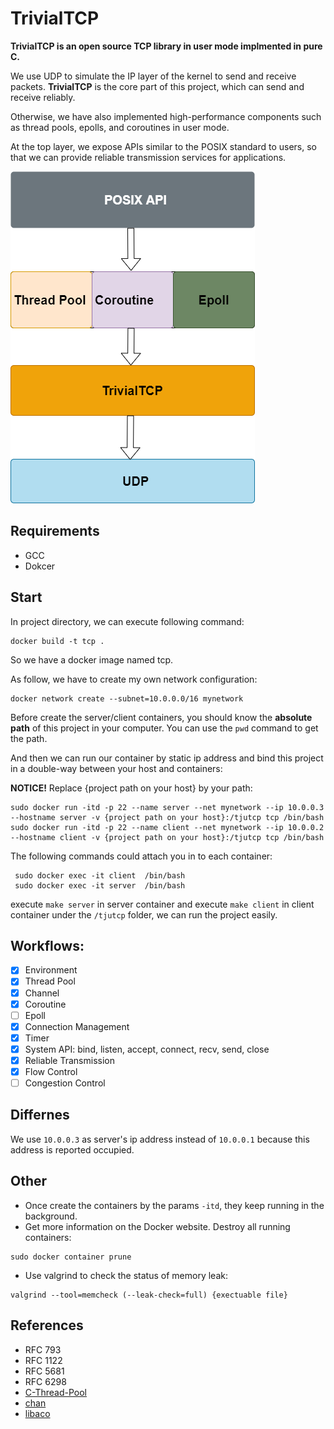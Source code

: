 # TrivialTCP
**TrivialTCP is an open source TCP library in user mode implmented in pure C.**  
   

We use UDP to simulate the IP layer of the kernel to send and receive packets. **TrivialTCP** is the core part of this project, which can send and receive reliably.  
   
Otherwise, we have also implemented high-performance components such as thread pools, epolls, and coroutines in user mode.   
   
At the top layer, we expose APIs similar to the POSIX standard to users, so that we can provide reliable transmission services for applications.  
   


![](docs/image/TrivialTCP.png)

## Requirements
- GCC
- Dokcer

## Start
In project directory, we can execute following command:
   
```shell
docker build -t tcp .
```
So we have a docker image named tcp.    
   

As follow, we have to create my own network configuration:  


```shell
docker network create --subnet=10.0.0.0/16 mynetwork
```

Before create the server/client containers, you should know the **absolute path** of this project in your computer. 
You can use the `pwd` command to get the path.

And then we can run our container by static ip address and bind this project in a double-way between your host and containers:      

**NOTICE!** Replace {project path on your host} by your path:    

```shell
sudo docker run -itd -p 22 --name server --net mynetwork --ip 10.0.0.3 --hostname server -v {project path on your host}:/tjutcp tcp /bin/bash
sudo docker run -itd -p 22 --name client --net mynetwork --ip 10.0.0.2 --hostname client -v {project path on your host}:/tjutcp tcp /bin/bash
```

The following commands could attach you in to each container:
````shell
 sudo docker exec -it client  /bin/bash
 sudo docker exec -it server  /bin/bash
````
execute `make server` in server container and execute `make client` in client container under the `/tjutcp` folder, we can run the project easily.

## Workflows:
- [x] Environment
- [x] Thread Pool
- [x] Channel
- [x] Coroutine
- [ ] Epoll
- [x] Connection Management
- [x] Timer
- [x] System API: bind, listen, accept, connect, recv, send, close
- [x] Reliable Transmission
- [x] Flow Control
- [ ] Congestion Control

## Differnes
We use `10.0.0.3` as server's ip address instead of `10.0.0.1` because this address is reported occupied.

## Other
- Once create the containers by the params `-itd`, they keep running in the background.  
- Get more information on the Docker website.
Destroy all running containers:     

```shell
sudo docker container prune
```

- Use valgrind to check the status of memory leak:
```shell
valgrind --tool=memcheck (--leak-check=full) {exectuable file}
```

## References
- RFC 793
- RFC 1122
- RFC 5681
- RFC 6298
- [C-Thread-Pool](https://github.com/Pithikos/C-Thread-Pool)
- [chan](https://github.com/tylertreat/chan)
- [libaco](https://github.com/hnes/libaco)